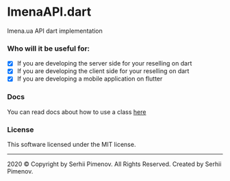 # ImenaAPI.dart
Imena.ua API dart implementation

### Who will it be useful for:
+ [x] If you are developing the server side for your reselling on dart
+ [x] If you are developing the client side for your reselling on dart
+ [x] If you are developing a mobile application on flutter

### Docs

You can read docs about how to use a class [here](DOCS.md)

### License
This software licensed under the MIT license.

---

2020 © Copyright by Serhii Pimenov. All Rights Reserved. Created by Serhii Pimenov.
